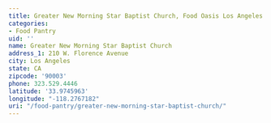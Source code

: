 ```yaml
---
title: Greater New Morning Star Baptist Church, Food Oasis Los Angeles
categories:
- Food Pantry
uid: ''
name: Greater New Morning Star Baptist Church
address_1: 210 W. Florence Avenue
city: Los Angeles
state: CA
zipcode: '90003'
phone: 323.529.4446
latitude: '33.9745963'
longitude: "-118.2767182"
uri: "/food-pantry/greater-new-morning-star-baptist-church/"
---
```



